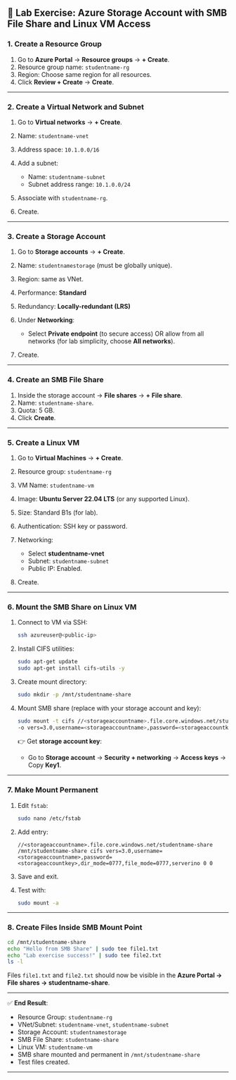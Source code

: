 
## 🔹 Lab Exercise: Azure Storage Account with SMB File Share and Linux VM Access

### 1. Create a Resource Group

1. Go to **Azure Portal** → **Resource groups** → **+ Create**.
2. Resource group name: `studentname-rg`
3. Region: Choose same region for all resources.
4. Click **Review + Create** → **Create**.

---

### 2. Create a Virtual Network and Subnet

1. Go to **Virtual networks** → **+ Create**.
2. Name: `studentname-vnet`
3. Address space: `10.1.0.0/16`
4. Add a subnet:

   * Name: `studentname-subnet`
   * Subnet address range: `10.1.0.0/24`
5. Associate with `studentname-rg`.
6. Create.

---

### 3. Create a Storage Account

1. Go to **Storage accounts** → **+ Create**.
2. Name: `studentnamestorage` (must be globally unique).
3. Region: same as VNet.
4. Performance: **Standard**
5. Redundancy: **Locally-redundant (LRS)**
6. Under **Networking**:

   * Select **Private endpoint** (to secure access) OR allow from all networks (for lab simplicity, choose **All networks**).
7. Create.

---

### 4. Create an SMB File Share

1. Inside the storage account → **File shares** → **+ File share**.
2. Name: `studentname-share`.
3. Quota: 5 GB.
4. Click **Create**.

---

### 5. Create a Linux VM

1. Go to **Virtual Machines** → **+ Create**.
2. Resource group: `studentname-rg`
3. VM Name: `studentname-vm`
4. Image: **Ubuntu Server 22.04 LTS** (or any supported Linux).
5. Size: Standard B1s (for lab).
6. Authentication: SSH key or password.
7. Networking:

   * Select **studentname-vnet**
   * Subnet: `studentname-subnet`
   * Public IP: Enabled.
8. Create.

---

### 6. Mount the SMB Share on Linux VM

1. Connect to VM via SSH:

   ```bash
   ssh azureuser@<public-ip>
   ```
2. Install CIFS utilities:

   ```bash
   sudo apt-get update
   sudo apt-get install cifs-utils -y
   ```
3. Create mount directory:

   ```bash
   sudo mkdir -p /mnt/studentname-share
   ```
4. Mount SMB share (replace with your storage account and key):

   ```bash
   sudo mount -t cifs //<storageaccountname>.file.core.windows.net/studentname-share /mnt/studentname-share \
   -o vers=3.0,username=<storageaccountname>,password=<storageaccountkey>,dir_mode=0777,file_mode=0777,serverino
   ```

   👉 Get **storage account key**:

   * Go to **Storage account** → **Security + networking** → **Access keys** → Copy **Key1**.

---

### 7. Make Mount Permanent

1. Edit `fstab`:

   ```bash
   sudo nano /etc/fstab
   ```
2. Add entry:

   ```
   //<storageaccountname>.file.core.windows.net/studentname-share /mnt/studentname-share cifs vers=3.0,username=<storageaccountname>,password=<storageaccountkey>,dir_mode=0777,file_mode=0777,serverino 0 0
   ```
3. Save and exit.
4. Test with:

   ```bash
   sudo mount -a
   ```

---

### 8. Create Files Inside SMB Mount Point

```bash
cd /mnt/studentname-share
echo "Hello from SMB Share" | sudo tee file1.txt
echo "Lab exercise success!" | sudo tee file2.txt
ls -l
```

Files `file1.txt` and `file2.txt` should now be visible in the **Azure Portal → File shares → studentname-share**.

---

✅ **End Result**:

* Resource Group: `studentname-rg`
* VNet/Subnet: `studentname-vnet`, `studentname-subnet`
* Storage Account: `studentnamestorage`
* SMB File Share: `studentname-share`
* Linux VM: `studentname-vm`
* SMB share mounted and permanent in `/mnt/studentname-share`
* Test files created.

---
